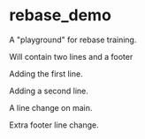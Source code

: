 # rebase_demo

A "playground" for rebase training.

Will contain two lines and a footer

Adding the first line.

Adding a second line.

A line change on main.

Extra footer line change.
